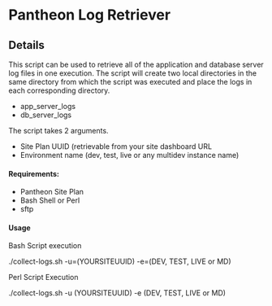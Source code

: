# Pantheon Log Retriever

## Details ##
This script can be used to retrieve all of the application and database server log files in one execution. The script will create two local directories in the same directory from which the script was executed and place the logs in each corresponding directory.

- app_server_logs
- db_server_logs

The script takes 2 arguments.

- Site Plan UUID (retrievable from your site dashboard URL
- Environment name (dev, test, live or any multidev instance name)

#### Requirements: #### 

- Pantheon Site Plan
- Bash Shell or Perl
- sftp

#### Usage ####

Bash Script execution

./collect-logs.sh -u=(YOURSITEUUID) -e=(DEV, TEST, LIVE or MD)

Perl Script Execution

./collect-logs.sh -u (YOURSITEUUID) -e (DEV, TEST, LIVE or MD)